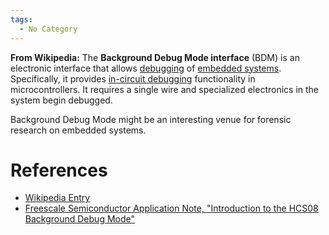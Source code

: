 ```yaml
---
tags:
  - No Category
---
```

**From Wikipedia:** The **Background Debug Mode interface** (BDM) is an
electronic interface that allows [debugging](debugging.md) of
[embedded systems](embedded_system.md). Specifically, it
provides [in-circuit debugging](in-circuit_debugging.md)
functionality in microcontrollers. It requires a single wire and
specialized electronics in the system begin debugged.

Background Debug Mode might be an interesting venue for forensic
research on embedded systems.

# References

- [Wikipedia
  Entry](http://en.wikipedia.org/w/index.php?title=Background_Debug_Mode_interface&action=edit)
- [Freescale Semiconductor Application Note, "Introduction to the HCS08
  Background Debug
  Mode"](http://www.freescale.com/files/microcontrollers/doc/app_note/AN3335.pdf)